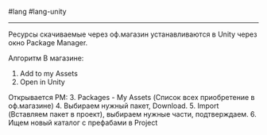#lang #lang-unity 

---
Ресурсы скачиваемые через оф.магазин устанавливаются в Unity через окно Package Manager.

Алгоритм 
В магазине:
1. Add to my Assets
2. Open in Unity

Открывается PM:
3. Packages - My Assets (Список всех приобретение в оф.магазине)
4. Выбираем нужный пакет, Download.
5. Import (Вставляем пакет в проект), выбираем нужные части, подтверждаем.
6. Ищем новый каталог с префабами в Project